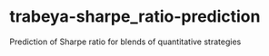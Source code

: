# trabeya-sharpe_ratio-prediction
Prediction of Sharpe ratio for blends of quantitative strategies 

